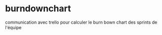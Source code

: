 burndownchart
=============

communication avec trello pour calculer le burn bown chart des sprints de l'équipe

